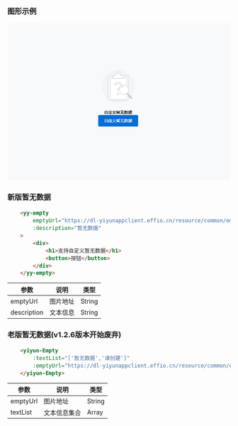 ### 图形示例
![暂无数据](../images/empty.png)
### 新版暂无数据
```html
    <yy-empty 
        emptyUrl="https://dl-yiyunappclient.effio.cn/resource/common/empty_search.png" 
        :description="暂无数据"
    >
        <div> 
            <h1>支持自定义暂无数据</h1>
            <button>按钮</button>
        </div>
    </yy-empty>
```
| 参数            | 说明          | 类型    |
| --------------- | ------------- | ------- |
| emptyUrl        | 图片地址      | String  |
| description     | 文本信息      | String  |

### 老版暂无数据(v1.2.6版本开始废弃)
```html
    <yiyun-Empty 
        :textList="['暂无数据','请创建']" 
        :emptyUrl="https://dl-yiyunappclient.effio.cn/resource/common/empty_search.png">
    </yiyun-Empty>
```
| 参数            | 说明          | 类型    |
| --------------- | ------------- | ------- |
| emptyUrl        | 图片地址       | String  |
| textList        | 文本信息集合   | Array  |
